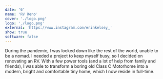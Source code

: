 ```yaml
---
date: '6'
name: 'RV Reno'
cover: './logo.png'
logo: './logo.png'
external: 'https://www.instagram.com/erinkelsey_'
show: true
software: false
---
```


During the pandemic, I was locked down like the rest of the world, unable to be a nomad. I needed a project to keep myself busy, so I decided on renovating an RV. With a few power tools (and a lot of help from family and friends), I was able to transform a boring old Class C Motorhome into a modern, bright and comfortable tiny home, which I now reside in full-time.
